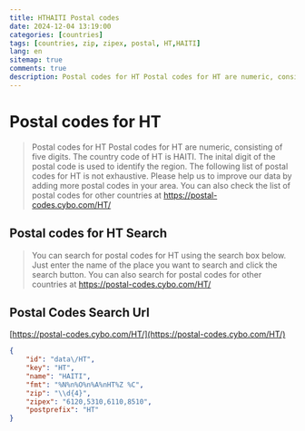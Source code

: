 ```yaml
---
title: HTHAITI Postal codes 
date: 2024-12-04 13:19:00
categories: [countries]
tags: [countries, zip, zipex, postal, HT,HAITI]
lang: en
sitemap: true
comments: true
description: Postal codes for HT Postal codes for HT are numeric, consisting of five digits. The country code of HT is HAITI. The inital digit of the postal code is used to identify the region. The following list of postal codes for HT is not exhaustive. Please help us to improve our data by adding more postal codes in your area. You can also check the list of postal codes for other countries at https://postal-codes.cybo.com/HT/
---
```


# Postal codes for HT
> Postal codes for HT Postal codes for HT are numeric, consisting of five digits. The country code of HT is HAITI. The inital digit of the postal code is used to identify the region. The following list of postal codes for HT is not exhaustive. Please help us to improve our data by adding more postal codes in your area. You can also check the list of postal codes for other countries at https://postal-codes.cybo.com/HT/

## Postal codes for HT Search 
> You can search for postal codes for HT using the search box below. Just enter the name of the place you want to search and click the search button. You can also search for postal codes for other countries at https://postal-codes.cybo.com/HT/

## Postal Codes Search Url

[https://postal-codes.cybo.com/HT/](https://postal-codes.cybo.com/HT/)
```json
{
    "id": "data\/HT",
    "key": "HT",
    "name": "HAITI",
    "fmt": "%N%n%O%n%A%nHT%Z %C",
    "zip": "\\d{4}",
    "zipex": "6120,5310,6110,8510",
    "postprefix": "HT"
}
```
